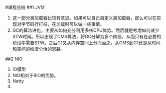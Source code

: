 #课程总结
##1 JVM
1. 这一部分类加载器比较有意思。如果可以自己自定义类加载器，那么可以在实现对字节码行打桩，在加载时可以做一些事情。
2. GC的算法进化，主要从如何充分利用多核CPU优势。然后就是考虑如何减少STW时间。所以出现了CMS算法，将GC分解为多个阶段，从而只有在必要的阶段中需要STW。之后G1又从内存空间上分而治之。从CMS到G1还是从时间和空间的维度分治的思路。

##2 NIO

1. IO模型
2. NIO相对于BIO的优势。
3. Netty
4. 

